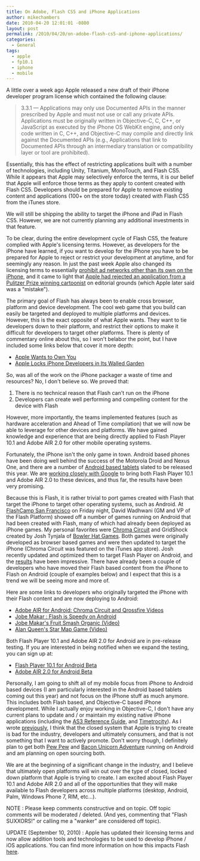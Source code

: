 ```yaml
---
title: On Adobe, Flash CS5 and iPhone Applications
author: mikechambers
date: 2010-04-20 12:01:01 -0800
layout: post
permalink: /2010/04/20/on-adobe-flash-cs5-and-iphone-applications/
categories:
  - General
tags:
  - apple
  - fp10.1
  - iphone
  - mobile
---
```


A little over a week ago Apple released a new draft of their iPhone developer program license which contained the following clause:

> 3.3.1 — Applications may only use Documented APIs in the manner prescribed by Apple and must not use or call any private APIs. Applications must be originally written in Objective-C, C, C++, or JavaScript as executed by the iPhone OS WebKit engine, and only code written in C, C++, and Objective-C may compile and directly link against the Documented APIs (e.g., Applications that link to Documented APIs through an intermediary translation or compatibility layer or tool are prohibited).

Essentially, this has the effect of restricting applications built with a number of technologies, including Unity, Titanium, MonoTouch, and Flash CS5. While it appears that Apple may selectively enforce the terms, it is our belief that Apple will enforce those terms as they apply to content created with Flash CS5. Developers should be prepared for Apple to remove existing content and applications (100+ on the store today) created with Flash CS5 from the iTunes store.  
<!--more-->

  
We will still be shipping the ability to target the iPhone and iPad in Flash CS5. However, we are not currently planning any additional investments in that feature.

To be clear, during the entire development cycle of Flash CS5, the feature complied with Apple's licensing terms. However, as developers for the iPhone have learned, if you want to develop for the iPhone you have to be prepared for Apple to reject or restrict your development at anytime, and for seemingly any reason. In just the past week Apple also changed its licensing terms to essentially [prohibit ad networks other than its own on the iPhone][1], and it came to light that [Apple had rejected an application from a Pulitzer Prize winning cartoonist][2] on editorial grounds (which Apple later said was a "mistake").

The primary goal of Flash has always been to enable cross browser, platform and device development. The cool web game that you build can easily be targeted and deployed to multiple platforms and devices. However, this is the exact opposite of what Apple wants. They want to tie developers down to their platform, and restrict their options to make it difficult for developers to target other platforms. There is plenty of commentary online about this, so I won't belabor the point, but I have included some links below that cover it more depth:

*   [Apple Wants to Own You][3]
*   [Apple Locks iPhone Developers in Its Walled Garden][4]

So, was all of the work on the iPhone packager a waste of time and resources? No, I don't believe so. We proved that:

1.  There is no technical reason that Flash can't run on the iPhone
2.  Developers can create well performing and compelling content for the device with Flash

However, more importantly, the teams implemented features (such as hardware acceleration and Ahead of Time compilation) that we will now be able to leverage for other devices and platforms. We have gained knowledge and experience that are being directly applied to Flash Player 10.1 and Adobe AIR 2.0 for other mobile operating systems.

Fortunately, the iPhone isn't the only game in town. Android based phones have been doing well behind the success of the Motorola Droid and Nexus One, and there are a number of [Android based tablets][5] slated to be released this year. We are [working closely with Google][6] to bring both Flash Player 10.1 and Adobe AIR 2.0 to these devices, and thus far, the results have been very promising.

Because this is Flash, it is rather trivial to port games created with Flash that target the iPhone to target other operating systems, such as Android. At [FlashCamp San Francisco][7] on Friday night, David Wadhwani (GM and VP of the Flash Platform) showed off a number of games running on Android that had been created with Flash, many of which had already been deployed as iPhone games. My personal favorites were [Chroma Circuit][8] and GridShock created by Josh Tynjala of [Bowler Hat Games][9]. Both games were originally developed as browser based games and were then updated to target the iPhone (Chroma Circuit was featured on the iTunes app store). Josh recently updated and optimized them to target Flash Player on Android, and the [results][10] have been impressive. There have already been a couple of developers who have moved their Flash based content from the iPhone to Flash on Android (couple of examples below) and I expect that this is a trend we will be seeing more and more of.

Here are some links to developers who originally targeted the iPhone with their Flash content and are now deploying to Android:

*   [Adobe AIR for Android: Chroma Circuit and Qrossfire Videos][10]
*   [Jobe Makar : Flash is Speedy on Android][11]
*   [Jobe Makar's Fruit Smash Organic (Video)][12]
*   [Alan Queen's Star Map Game (Video)][13]

Both Flash Player 10.1 and Adobe AIR 2.0 for Android are in pre-release testing. If you are interested in being notified when we expand the testing, you can sign up at:

*   [Flash Player 10.1 for Android Beta][14]
*   [Adobe AIR 2.0 for Android Beta][15]

Personally, I am going to shift all of my mobile focus from iPhone to Android based devices (I am particularly interested in the Android based tablets coming out this year) and not focus on the iPhone stuff as much anymore. This includes both Flash based, and Objective-C based iPhone development. While I actually enjoy working in Objective-C, I don't have any current plans to update and / or maintain my existing native iPhone applications (including the [AS3 Reference Guide][16], and [Timetrocity][17]). As I wrote [previously][18], I think that the closed system that Apple is trying to create is bad for the industry, developers and ultimately consumers, and that is not something that I want to actively promote. Don't worry though, I definitely plan to get both [Pew Pew][19] and [Bacon Unicorn Adventure][20] running on Android and am planning on open sourcing both.

We are at the beginning of a significant change in the industry, and I believe that ultimately open platforms will win out over the type of closed, locked down platform that Apple is trying to create. I am excited about Flash Player 10.1 and Adobe AIR 2.0 and all of the opportunities that they will make available to Flash developers across multiple platforms (desktop, Android, Palm, Windows Phone 7, RIM, etc...).

NOTE : Please keep comments constructive and on topic. Off topic comments will be moderated / deleted. (And yes, commenting that "Flash SUXXORS!" or calling me a "wanker" are considered off topic).

UPDATE (September 10, 2010) : Apple has updated their licensing terms and now allow addition tools and technologies to be used to develop iPhone / iOS applications. You can find more information on how this impacts Flash [here][21].

 [1]: http://www.wired.com/epicenter/2010/04/with-new-developer-agreement-apple-unlevels-the-iad-playing-field/#ixzz0lamm408R
 [2]: http://www.niemanlab.org/2010/04/mark-fiore-can-win-a-pulitzer-prize-but-he-cant-get-his-iphone-cartoon-app-past-apples-satire-police/
 [3]: http://slate.com/id/2250993
 [4]: http://www.pcworld.com/article/194318/apple_locks_iphone_developers_in_its_walled_garden.html
 [5]: http://mashable.com/2010/03/24/nvidia-tegra-android-tablet-demo/
 [6]: http://blogs.adobe.com/conversations/2010/04/adobe_air_on_the_android_platf.html
 [7]: http://flashcampsf.eventbrite.com
 [8]: http://www.youtube.com/watch?v=6WZrE1_7Dw4
 [9]: http://bowlerhatgames.com/
 [10]: http://joshblog.net/2010/04/20/adobe-air-for-android-chroma-circuit-and-qrossfire-videos/
 [11]: http://jobemakar.blogspot.com/2010/04/flash-is-speedy-on-android.html
 [12]: http://www.youtube.com/watch?v=R_ia7q2-yuM&feature=player_embedded
 [13]: http://www.youtube.com/watch?v=dDQHCiFl7oc
 [14]: https://www.adobe.com/cfusion/entitlement/index.cfm?e=labs_flashplayer10_android_signup
 [15]: https://www.adobe.com/cfusion/entitlement/index.cfm?e=labs_air_android_signup
 [16]: http://www.mikechambers.com/as3iphone/
 [17]: http://www.mikechambers.com/timetrocity/
 [18]: http://www.mikechambers.com/blog/2010/01/28/some-personal-thoughts-on-apple-and-the-trend-towards-closed-platforms/
 [19]: http://www.flickr.com/photos/mikechambers/4005016921/
 [20]: http://twitpic.com/q00ox
 [21]: http://www.mikechambers.com/blog/2010/09/10/update-on-flash-and-iphone-development/